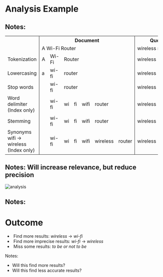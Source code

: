 # Analysis Example

Notes:
---
<table class="stretch">
    <tr>
        <th style="border-right: 1px solid rgb(34, 34, 34);"></th>
        <th colspan="7" style="border-right: 1px solid rgb(34, 34, 34);">Document</th>
        <th colspan="2">Query</th>
    </tr>
    <tr>
        <td style="border-right: 1px solid rgb(34, 34, 34);"></td>
        <td colspan="7" style="border-right: 1px solid rgb(34, 34, 34);"><span class="fragment"
                                                                               data-fragment-index="1">A Wi-Fi Router</span>
        </td>
        <td colspan="2"><span class="fragment" data-fragment-index="1">wireless routers</span></td>
    </tr>
    <tr>
        <td style="border-right: 1px solid rgb(34, 34, 34);">Tokenization</td>
        <td><span class="fragment" data-fragment-index="2">A</span></td>
        <td><span class="fragment" data-fragment-index="2">Wi-Fi</span></td>
        <td colspan="5" style="border-right: 1px solid rgb(34, 34, 34);"><span class="fragment"
                                                                               data-fragment-index="2">Router</span>
        </td>
        <td><span class="fragment" data-fragment-index="9">wireless</span></td>
        <td><span class="fragment" data-fragment-index="9">routers</span></td>
    </tr>
    <tr>
        <td style="border-right: 1px solid rgb(34, 34, 34);">Lowercasing</td>
        <td><span class="fragment" data-fragment-index="4">a</span></td>
        <td><span class="fragment" data-fragment-index="4">wi-fi</span></td>
        <td colspan="5" style="border-right: 1px solid rgb(34, 34, 34);"><span class="fragment" data-fragment-index="4">router</span>
        </td>
        <td><span class="fragment" data-fragment-index="10">wireless</span></td>
        <td><span class="fragment" data-fragment-index="10">routers</span></td>
    </tr>
    <tr>
        <td style="border-right: 1px solid rgb(34, 34, 34);">Stop words</td>
        <td></td>
        <td><span class="fragment" data-fragment-index="5">wi-fi</span></td>
        <td colspan="5" style="border-right: 1px solid rgb(34, 34, 34);"><span class="fragment" data-fragment-index="5">router</span>
        </td>
        <td><span class="fragment" data-fragment-index="11">wireless</span></td>
        <td><span class="fragment" data-fragment-index="11">routers</span></td>
    </tr>
    <tr>
        <td style="border-right: 1px solid rgb(34, 34, 34);">Word delimiter<br>(Index only)</td>
        <td></td>
        <td><span class="fragment" data-fragment-index="6">wi-fi</span></td>
        <td><span class="fragment" data-fragment-index="6">wi</span></td>
        <td><span class="fragment" data-fragment-index="6">fi</span></td>
        <td><span class="fragment" data-fragment-index="6">wifi</span></td>
        <td colspan="2" style="border-right: 1px solid rgb(34, 34, 34);"><span class="fragment" data-fragment-index="6">router</span>
        </td>
        <td><span class="fragment" data-fragment-index="12">wireless</span></td>
        <td><span class="fragment" data-fragment-index="12">routers</span></td>
    </tr>
    <tr>
        <td style="border-right: 1px solid rgb(34, 34, 34);">Stemming</td>
        <td></td>
        <td><span class="fragment" data-fragment-index="7">wi-fi</span></td>
        <td><span class="fragment" data-fragment-index="7">wi</span></td>
        <td><span class="fragment" data-fragment-index="7">fi</span></td>
        <td><span class="fragment" data-fragment-index="7">wifi</span></td>
        <td colspan="2" style="border-right: 1px solid rgb(34, 34, 34);"><span class="fragment" data-fragment-index="7">router</span>
        </td>
        <td><span class="fragment" data-fragment-index="13">wireless</span></td>
        <td><span class="fragment" data-fragment-index="13">router</span></td>
    </tr>
    <tr>
        <td style="border-right: 1px solid rgb(34, 34, 34);">Synonyms<br>wifi &rarr; wireless<br>(Index
            only)
        </td>
        <td></td>
        <td><span class="fragment" data-fragment-index="8">wi-fi</span></td>
        <td><span class="fragment" data-fragment-index="8">wi</span></td>
        <td><span class="fragment" data-fragment-index="8">fi</span></td>
        <td><span class="fragment" data-fragment-index="8">wifi</span></td>
        <td><span class="fragment" data-fragment-index="8">
            <span class="fragment highlight-blue" data-fragment-index="15">wireless</span>
        </span></td>
        <td style="border-right: 1px solid rgb(34, 34, 34);"><span class="fragment" data-fragment-index="8">
            <span class="fragment highlight-blue" data-fragment-index="15">router</span>
        </span></td>
        <td><span class="fragment" data-fragment-index="14">
            <span class="fragment highlight-blue" data-fragment-index="15">wireless</span>
        </span></td>
        <td><span class="fragment" data-fragment-index="14">
            <span class="fragment highlight-blue" data-fragment-index="15">router</span>
        </span></td>
    </tr>
</table>

Notes:
Will increase relevance, but reduce precision
---
![analysis](images/analysis.png)

Notes:
---

<!-- .slide: class="audience-question" -->

# Outcome

* &shy;<!-- .element: class="fragment" --> Find more results: _wireless_ &rarr; _wi-fi_
* &shy;<!-- .element: class="fragment" --> Find more imprecise results: _wi-fi_ &rarr; _wireless_
* &shy;<!-- .element: class="fragment" --> Miss some results: _to be or not to be_

Notes:

* Will this find more results?
* Will this find less accurate results?
